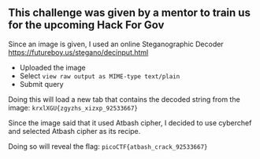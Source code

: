 ## This challenge was given by a mentor to train us for the upcoming Hack For Gov

Since an image is given, I used an online Steganographic Decoder https://futureboy.us/stegano/decinput.html
- Uploaded the image
- Select `view raw output as MIME-type text/plain`
- Submit query

Doing this will load a new tab that contains the decoded string from the image: `krxlXGU{zgyzhs_xizxp_92533667}`

Since the image said that it used Atbash cipher, I decided to use cyberchef and selected Atbash cipher as its recipe. 

Doing so will reveal the flag: `picoCTF{atbash_crack_92533667}`
